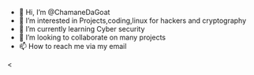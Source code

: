 - 👋 Hi, I’m @ChamaneDaGoat
- 👀 I’m interested in Projects,coding,linux for hackers and cryptography
- 🌱 I’m currently learning Cyber security 
- 💞️ I’m looking to collaborate on many projects 
- 📫 How to reach me via my email 

<<!---
ChamaneDaGoat/ChamaneDaGoat is a ✨ special ✨ repository because its `README.md` (this file) appears on your GitHub profile.
You can click the Preview link to take a look at your changes.
--->
